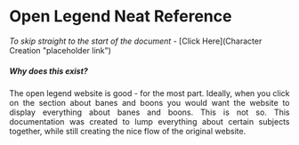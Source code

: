# Open Legend Neat Reference

*To skip straight to the start of the document -* [Click Here](Character Creation "placeholder link")

##### Why does this exist?
<div style="text-align: justify">
The open legend website is good - for the most part. Ideally, when you click on the section about banes and boons you would want the website to display everything about banes and boons. This is not so. This documentation was created to lump everything about certain subjects together, while still creating the nice flow of the original website.</div>
